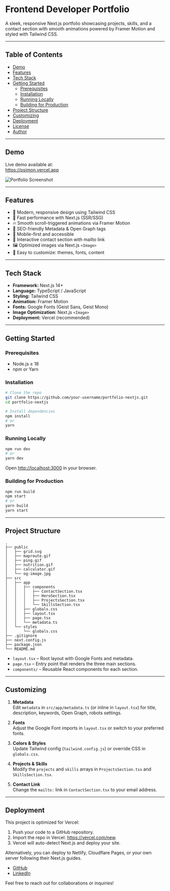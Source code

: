 # Frontend Developer Portfolio

A sleek, responsive Next.js portfolio showcasing projects, skills, and a contact section with smooth animations powered by Framer Motion and styled with Tailwind CSS.

---

## Table of Contents

- [Demo](#demo)  
- [Features](#features)  
- [Tech Stack](#tech-stack)  
- [Getting Started](#getting-started)  
  - [Prerequisites](#prerequisites)  
  - [Installation](#installation)  
  - [Running Locally](#running-locally)  
  - [Building for Production](#building-for-production)  
- [Project Structure](#project-structure)  
- [Customizing](#customizing)  
- [Deployment](#deployment)  
- [License](#license)  
- [Author](#author)  

---

## Demo

Live demo available at:  
https://psimon.vercel.app

![Portfolio Screenshot](/public/og-image.jpg)

---

## Features

- 🎨 Modern, responsive design using Tailwind CSS  
- 🚀 Fast performance with Next.js (SSR/SSG)  
- 🔥 Smooth scroll-triggered animations via Framer Motion  
- 🎯 SEO-friendly Metadata & Open Graph tags  
- 📱 Mobile-first and accessible  
- 💌 Interactive contact section with mailto link  
- 🖼️ Optimized images via Next.js `<Image>`  
- 🔗 Easy to customize: themes, fonts, content  

---

## Tech Stack

- **Framework:** Next.js 14+  
- **Language:** TypeScript / JavaScript  
- **Styling:** Tailwind CSS  
- **Animation:** Framer Motion  
- **Fonts:** Google Fonts (Geist Sans, Geist Mono)  
- **Image Optimization:** Next.js `<Image>`  
- **Deployment:** Vercel (recommended)  

---

## Getting Started

### Prerequisites

- Node.js ≥ 18  
- npm or Yarn  

### Installation

```bash
# Clone the repo
git clone https://github.com/your-username/portfolio-nextjs.git
cd portfolio-nextjs

# Install dependencies
npm install
# or
yarn
```

### Running Locally

```bash
npm run dev
# or
yarn dev
```

Open [http://localhost:3000](http://localhost:3000) in your browser.

### Building for Production

```bash
npm run build
npm start
# or
yarn build
yarn start
```

---

## Project Structure

```
.
├── public
│   ├── grid.svg
│   ├── maproute.gif
│   ├── ping.gif
│   ├── nutrition.gif
│   ├── calculator.gif
│   └── og-image.jpg
├── src
│   ├── app
│   │   ├── components
│   │   │   ├── ContactSection.tsx
│   │   │   ├── HeroSection.tsx
│   │   │   ├── ProjectsSection.tsx
│   │   │   └── SkillsSection.tsx
│   │   ├── globals.css
│   │   ├── layout.tsx
│   │   ├── page.tsx
│   │   └── metadata.ts
│   └── styles
│       └── globals.css
├── .gitignore
├── next.config.js
├── package.json
└── README.md
```

- `layout.tsx` – Root layout with Google Fonts and metadata.  
- `page.tsx` – Entry point that renders the three main sections.  
- `components/` – Reusable React components for each section.  

---

## Customizing

1. **Metadata**  
   Edit `metadata` in `src/app/metadata.ts` (or inline in `layout.tsx`) for title, description, keywords, Open Graph, robots settings.

2. **Fonts**  
   Adjust the Google Font imports in `layout.tsx` or switch to your preferred fonts.

3. **Colors & Styles**  
   Update Tailwind config (`tailwind.config.js`) or override CSS in `globals.css`.

4. **Projects & Skills**  
   Modify the `projects` and `skills` arrays in `ProjectsSection.tsx` and `SkillsSection.tsx`.

5. **Contact Link**  
   Change the `mailto:` link in `ContactSection.tsx` to your email address.

---

## Deployment

This project is optimized for Vercel:

1. Push your code to a GitHub repository.
2. Import the repo in Vercel: https://vercel.com/new.
3. Vercel will auto-detect Next.js and deploy your site.

Alternatively, you can deploy to Netlify, Cloudflare Pages, or your own server following their Next.js guides.

- [GitHub](https://github.com/your-username)  
- [LinkedIn](https://linkedin.com/in/your-profile)  

Feel free to reach out for collaborations or inquiries!
